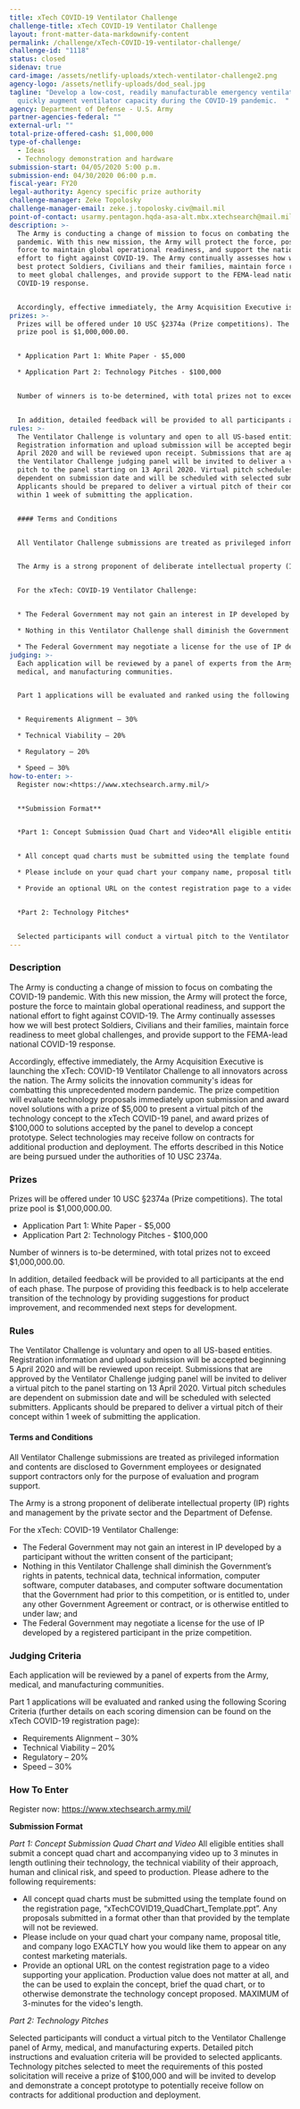 ```yaml
---
title: xTech COVID-19 Ventilator Challenge
challenge-title: xTech COVID-19 Ventilator Challenge
layout: front-matter-data-markdownify-content
permalink: /challenge/xTech-COVID-19-ventilator-challenge/
challenge-id: "1118"
status: closed
sidenav: true
card-image: /assets/netlify-uploads/xtech-ventilator-challenge2.png
agency-logo: /assets/netlify-uploads/dod_seal.jpg
tagline: "Develop a low-cost, readily manufacturable emergency ventilator to
  quickly augment ventilator capacity during the COVID-19 pandemic.  "
agency: Department of Defense - U.S. Army
partner-agencies-federal: ""
external-url: ""
total-prize-offered-cash: $1,000,000
type-of-challenge:
  - Ideas
  - Technology demonstration and hardware
submission-start: 04/05/2020 5:00 p.m.
submission-end: 04/30/2020 06:00 p.m.
fiscal-year: FY20
legal-authority: Agency specific prize authority
challenge-manager: Zeke Topolosky
challenge-manager-email: zeke.j.topolosky.civ@mail.mil
point-of-contact: usarmy.pentagon.hqda-asa-alt.mbx.xtechsearch@mail.mil
description: >-
  The Army is conducting a change of mission to focus on combating the COVID-19
  pandemic. With this new mission, the Army will protect the force, posture the
  force to maintain global operational readiness, and support the national
  effort to fight against COVID-19. The Army continually assesses how we will
  best protect Soldiers, Civilians and their families, maintain force readiness
  to meet global challenges, and provide support to the FEMA-lead national
  COVID-19 response.


  Accordingly, effective immediately, the Army Acquisition Executive is launching the xTech: COVID-19 Ventilator Challenge to all innovators across the nation. The Army solicits the innovation community's ideas for combatting this unprecedented modern pandemic. The prize competition will evaluate technology proposals immediately upon submission and award novel solutions with a prize of $5,000 to present a virtual pitch of the technology concept to the xTech COVID-19 panel, and award prizes of $100,000 to solutions accepted by the panel to develop a concept prototype.  Select technologies may receive follow on contracts for additional production and deployment.  The efforts described in this Notice are being pursued under the authorities of 10 USC 2374a.
prizes: >-
  Prizes will be offered under 10 USC §2374a (Prize competitions). The total
  prize pool is $1,000,000.00. 


  * Application Part 1: White Paper - $5,000

  * Application Part 2: Technology Pitches - $100,000


  Number of winners is to-be determined, with total prizes not to exceed $1,000,000.00.


  In addition, detailed feedback will be provided to all participants at the end of each phase. The purpose of providing this feedback is to help accelerate transition of the technology by providing suggestions for product improvement, and recommended next steps for development.
rules: >-
  The Ventilator Challenge is voluntary and open to all US-based entities.
  Registration information and upload submission will be accepted beginning 5
  April 2020 and will be reviewed upon receipt. Submissions that are approved by
  the Ventilator Challenge judging panel will be invited to deliver a virtual
  pitch to the panel starting on 13 April 2020. Virtual pitch schedules are
  dependent on submission date and will be scheduled with selected submitters.
  Applicants should be prepared to deliver a virtual pitch of their concept
  within 1 week of submitting the application.


  #### Terms and Conditions


  All Ventilator Challenge submissions are treated as privileged information and contents are disclosed to Government employees or designated support contractors only for the purpose of evaluation and program support.


  The Army is a strong proponent of deliberate intellectual property (IP) rights and management by the private sector and the Department of Defense.  


  For the xTech: COVID-19 Ventilator Challenge: 


  * The Federal Government may not gain an interest in IP developed by a participant without the written consent of the participant;  

  * Nothing in this Ventilator Challenge shall diminish the Government’s rights in patents, technical data, technical information, computer software, computer databases, and computer software documentation that the Government had prior to this competition, or is entitled to, under any other Government Agreement or contract, or is otherwise entitled to under law; and 

  * The Federal Government may negotiate a license for the use of IP developed by a registered participant in the prize competition.
judging: >-
  Each application will be reviewed by a panel of experts from the Army,
  medical, and manufacturing communities.


  Part 1 applications will be evaluated and ranked using the following Scoring Criteria (further details on each scoring dimension can be found on the xTech COVID-19 registration page):


  * Requirements Alignment – 30%

  * Technical Viability – 20%

  * Regulatory – 20%

  * Speed – 30%
how-to-enter: >-
  Register now:<https://www.xtechsearch.army.mil/>


  **Submission Format**


  *Part 1: Concept Submission Quad Chart and Video*All eligible entities shall submit a concept quad chart and accompanying video up to 3 minutes in length outlining their technology, the technical viability of their approach, human and clinical risk, and speed to production. Please adhere to the following requirements:


  * All concept quad charts must be submitted using the template found on the registration page, “xTechCOVID19_QuadChart_Template.ppt”. Any proposals submitted in a format other than that provided by the template will not be reviewed.

  * Please include on your quad chart your company name, proposal title, and company logo EXACTLY how you would like them to appear on any contest marketing materials.

  * Provide an optional URL on the contest registration page to a video supporting your application. Production value does not matter at all, and the can be used to explain the concept, brief the quad chart, or to otherwise demonstrate the technology concept proposed. MAXIMUM of 3-minutes for the video’s length.


  *Part 2: Technology Pitches*


  Selected participants will conduct a virtual pitch to the Ventilator Challenge panel of Army, medical, and manufacturing experts. Detailed pitch instructions and evaluation criteria will be provided to selected applicants. Technology pitches selected to meet the requirements of this posted solicitation will receive a prize of $100,000 and will be invited to develop and demonstrate a concept prototype to potentially receive follow on contracts for additional production and deployment.
---
```

### Description

The Army is conducting a change of mission to focus on combating the COVID-19 pandemic. With this new mission, the Army will protect the force, posture the force to maintain global operational readiness, and support the national effort to fight against COVID-19. The Army continually assesses how we will best protect Soldiers, Civilians and their families, maintain force readiness to meet global challenges, and provide support to the FEMA-lead national COVID-19 response.

Accordingly, effective immediately, the Army Acquisition Executive is launching the xTech: COVID-19 Ventilator Challenge to all innovators across the nation. The Army solicits the innovation community's ideas for combatting this unprecedented modern pandemic. The prize competition will evaluate technology proposals immediately upon submission and award novel solutions with a prize of $5,000 to present a virtual pitch of the technology concept to the xTech COVID-19 panel, and award prizes of $100,000 to solutions accepted by the panel to develop a concept prototype.  Select technologies may receive follow on contracts for additional production and deployment.  The efforts described in this Notice are being pursued under the authorities of 10 USC 2374a.


### Prizes

Prizes will be offered under 10 USC §2374a (Prize competitions). The total prize pool is $1,000,000.00. 

* Application Part 1: White Paper - $5,000
* Application Part 2: Technology Pitches - $100,000

Number of winners is to-be determined, with total prizes not to exceed $1,000,000.00.

In addition, detailed feedback will be provided to all participants at the end of each phase. The purpose of providing this feedback is to help accelerate transition of the technology by providing suggestions for product improvement, and recommended next steps for development.  


### Rules

The Ventilator Challenge is voluntary and open to all US-based entities. Registration information and upload submission will be accepted beginning 5 April 2020 and will be reviewed upon receipt. Submissions that are approved by the Ventilator Challenge judging panel will be invited to deliver a virtual pitch to the panel starting on 13 April 2020. Virtual pitch schedules are dependent on submission date and will be scheduled with selected submitters. Applicants should be prepared to deliver a virtual pitch of their concept within 1 week of submitting the application.

#### Terms and Conditions

All Ventilator Challenge submissions are treated as privileged information and contents are disclosed to Government employees or designated support contractors only for the purpose of evaluation and program support.

The Army is a strong proponent of deliberate intellectual property (IP) rights and management by the private sector and the Department of Defense.  

For the xTech: COVID-19 Ventilator Challenge: 

* The Federal Government may not gain an interest in IP developed by a participant without the written consent of the participant;  
* Nothing in this Ventilator Challenge shall diminish the Government’s rights in patents, technical data, technical information, computer software, computer databases, and computer software documentation that the Government had prior to this competition, or is entitled to, under any other Government Agreement or contract, or is otherwise entitled to under law; and 
* The Federal Government may negotiate a license for the use of IP developed by a registered participant in the prize competition.


### Judging Criteria

Each application will be reviewed by a panel of experts from the Army, medical, and manufacturing communities.

Part 1 applications will be evaluated and ranked using the following Scoring Criteria (further details on each scoring dimension can be found on the xTech COVID-19 registration page):

* Requirements Alignment – 30%
* Technical Viability – 20%
* Regulatory – 20%
* Speed – 30%


### How To Enter

Register now: <a href="https://www.xtechsearch.army.mil/" target="_blank" rel="noopener">https://www.xtechsearch.army.mil/</a>

**Submission Format** 

*Part 1: Concept Submission Quad Chart and Video* 
All eligible entities shall submit a concept quad chart and accompanying video up to 3 minutes in length outlining their technology, the technical viability of their approach, human and clinical risk, and speed to production. Please adhere to the following requirements:

* All concept quad charts must be submitted using the template found on the registration page, “xTechCOVID19_QuadChart_Template.ppt”. Any proposals submitted in a format other than that provided by the template will not be reviewed.
* Please include on your quad chart your company name, proposal title, and company logo EXACTLY how you would like them to appear on any contest marketing materials.
* Provide an optional URL on the contest registration page to a video supporting your application. Production value does not matter at all, and the can be used to explain the concept, brief the quad chart, or to otherwise demonstrate the technology concept proposed. MAXIMUM of 3-minutes for the video's length.

*Part 2: Technology Pitches* 

Selected participants will conduct a virtual pitch to the Ventilator Challenge panel of Army, medical, and manufacturing experts.  Detailed pitch instructions and evaluation criteria will be provided to selected applicants.  Technology pitches selected to meet the requirements of this posted solicitation will receive a prize of $100,000 and will be invited to develop and demonstrate a concept prototype to potentially receive follow on contracts for additional production and deployment.

